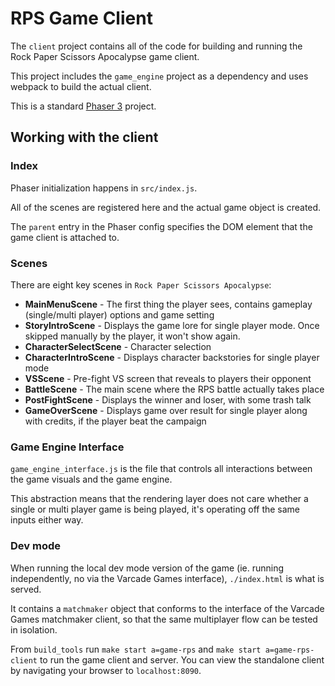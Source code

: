 # RPS Game Client

The `client` project contains all of the code for building and running the Rock Paper Scissors Apocalypse game client.

This project includes the `game_engine` project as a dependency and uses webpack to build the actual client.

This is a standard [Phaser 3](https://phaser.io/phaser3) project.

## Working with the client

### Index

Phaser initialization happens in `src/index.js`. 

All of the scenes are registered here and the actual game object is created.

The `parent` entry in the Phaser config specifies the DOM element that the game client is attached to.

### Scenes

There are eight key scenes in `Rock Paper Scissors Apocalypse`:

* **MainMenuScene** - The first thing the player sees, contains gameplay (single/multi player) options and game setting
* **StoryIntroScene** - Displays the game lore for single player mode. Once skipped manually by the player, it won't show again.
* **CharacterSelectScene** - Character selection
* **CharacterIntroScene** - Displays character backstories for single player mode
* **VSScene** - Pre-fight VS screen that reveals to players their opponent 
* **BattleScene** - The main scene where the RPS battle actually takes place
* **PostFightScene** - Displays the winner and loser, with some trash talk
* **GameOverScene** - Displays game over result for single player along with credits, if the player beat the campaign

### Game Engine Interface

`game_engine_interface.js` is the file that controls all interactions between the game visuals and the game engine. 

This abstraction means that the rendering layer does not care whether a single or multi player game is being played, it's operating off the same inputs either way.

### Dev mode

When running the local dev mode version of the game (ie. running independently, no via the Varcade Games interface), `./index.html` is what is served.

It contains a `matchmaker` object that conforms to the interface of the Varcade Games matchmaker client, so that the same multiplayer flow can be tested in isolation.

From `build_tools` run `make start a=game-rps` and `make start a=game-rps-client` to run the game client and server. You can view the standalone client by navigating your browser to `localhost:8090`.
